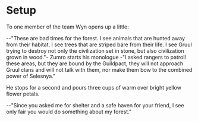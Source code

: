 # Setup

To one member of the team Wyn opens up a little:

--"These are bad times for the forest. I see animals that are hunted away from
their habitat. I see trees that are striped bare from their life. I see Gruul
trying to destroy not only the civilization set in stone, but also civilization
grown in wood."- Zumro starts his monologue -"I asked rangers to patroll these areas,
but they are bound by the Guildpact, they will not approach Gruul clans and will not
talk with them, nor make them bow to the combined power of Selesnya."

He stops for a second and pours three cups of warm over bright yellow flower petals.

--"Since you asked me for shelter and a safe haven for your friend, I see only fair
you would do something about my forest."
